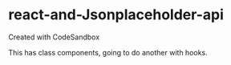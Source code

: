 # react-and-Jsonplaceholder-api
Created with CodeSandbox

This has class components, going to do another with hooks.
